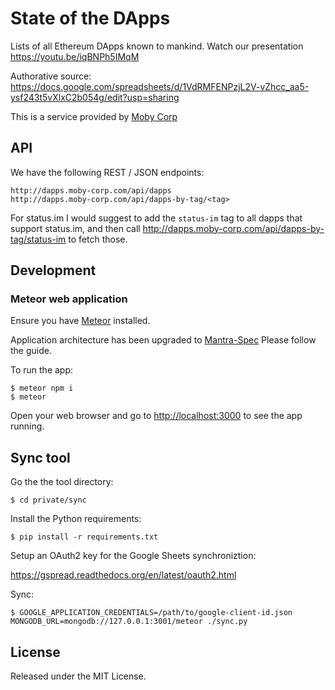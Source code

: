 # State of the DApps

Lists of all Ethereum DApps known to mankind. Watch our presentation https://youtu.be/iqBNPh5IMqM

Authorative source: https://docs.google.com/spreadsheets/d/1VdRMFENPzjL2V-vZhcc_aa5-ysf243t5vXlxC2b054g/edit?usp=sharing

This is a service provided by [Moby Corp](http://www.moby-corp.com)

## API

We have the following REST / JSON endpoints:

```
http://dapps.moby-corp.com/api/dapps
http://dapps.moby-corp.com/api/dapps-by-tag/<tag>
```
For status.im I would suggest to add the `status-im` tag to all dapps that support status.im, and then call http://dapps.moby-corp.com/api/dapps-by-tag/status-im to fetch those.

## Development

### Meteor web application

Ensure you have [Meteor](https://www.meteor.com/install) installed.

Application architecture has been upgraded to [Mantra-Spec](https://kadirahq.github.io/mantra/)
Please follow the guide.


To run the app:

    $ meteor npm i
    $ meteor

Open your web browser and go to [http://localhost:3000](http://localhost:3000) to see the app running.

## Sync tool

Go the the tool directory:

    $ cd private/sync

Install the Python requirements:

    $ pip install -r requirements.txt

Setup an OAuth2 key for the Google Sheets synchroniztion:

https://gspread.readthedocs.org/en/latest/oauth2.html

Sync:

    $ GOOGLE_APPLICATION_CREDENTIALS=/path/to/google-client-id.json MONGODB_URL=mongodb://127.0.0.1:3001/meteor ./sync.py

## License

Released under the MIT License.
